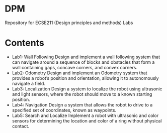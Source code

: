 # DPM
Repository for ECSE211 (Design principles and methods) Labs
# Contents
* Lab1: Wall Following
Design and implement a wall following system that can navigate around a sequence of blocks and obstacles that form a wall containing gaps, concave corners, and convex corners.
* Lab2: Odometry
Design and implement an Odometry system that provides a robot’s position and orientation, allowing it to autonomously navigate a field.
* Lab3: Localization
Design a system to localize the robot using ultrasonic and light sensors, where the robot should move to a known starting position.
* Lab4: Navigation
Design a system that allows the robot to drive to a specified set of coordinates, known as waypoints.
* Lab5: Search and Localize
Implement a robot with ultrasonic and color sensors for determining the location and color of a ring without physical contact.
